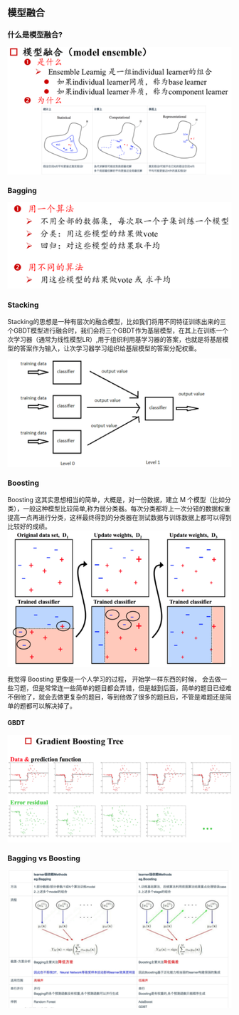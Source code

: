## 模型融合

### 什么是模型融合?

![img](../images/e1.png)

### Bagging

![img](../images/e2.png)

### Stacking

Stacking的思想是一种有层次的融合模型，比如我们将用不同特征训练出来的三个GBDT模型进行融合时，我们会将三个GBDT作为基层模型，在其上在训练一个次学习器（通常为线性模型LR）,用于组织利用基学习器的答案，也就是将基层模型的答案作为输入，让次学习器学习组织给基层模型的答案分配权重。

![img](../images/e3.png)

### Boosting

Boosting 这其实思想相当的简单，大概是，对一份数据，建立 M 个模型（比如分类），一般这种模型比较简单,称为弱分类器。每次分类都将上一次分错的数据权重提高一点再进行分类，这样最终得到的分类器在测试数据与训练数据上都可以得到比较好的成绩。
 ![img](../images/e4.png)

我觉得 Boosting 更像是一个人学习的过程， 开始学一样东西的时候， 会去做一些习题，但是常常连一些简单的题目都会弄错，但是越到后面，简单的题目已经难不倒他了，就会去做更复杂的题目，等到他做了很多的题目后，不管是难题还是简单的题都可以解决掉了。

#### GBDT

![img](../images/e5.png)

### Bagging vs Boosting

![img](../images/e6.png)

